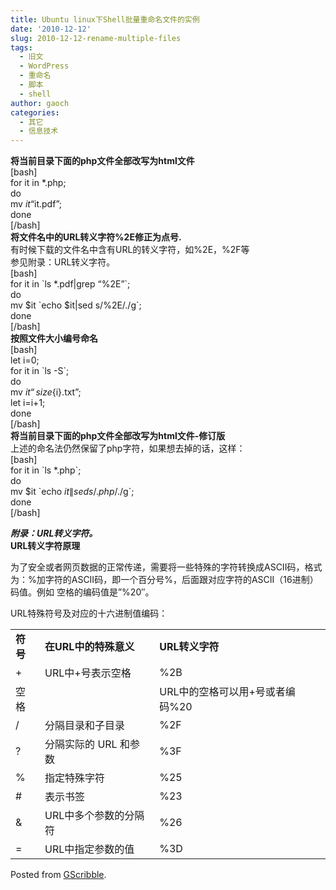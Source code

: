 ```yaml
---
title: Ubuntu linux下Shell批量重命名文件的实例
date: '2010-12-12'
slug: 2010-12-12-rename-multiple-files
tags:
  - 旧文
  - WordPress
  - 重命名
  - 脚本
  - shell
author: gaoch
categories:
  - 其它
  - 信息技术
---
```



**将当前目录下面的php文件全部改写为html文件**  
\[bash\]  
for it in \*.php;  
do  
mv $it “$it.pdf”;  
done  
\[/bash\]  
**将文件名中的URL转义字符%2E修正为点号.**  
有时候下载的文件名中含有URL的转义字符，如%2E，%2F等  
参见附录：URL转义字符。  
\[bash\]  
for it in \`ls \*.pdf\|grep “%2E”\`;  
do  
mv $it \`echo $it\|sed s/%2E/./g\`;  
done  
\[/bash\]  
**按照文件大小编号命名**  
\[bash\]  
let i=0;  
for it in \`ls -S\`;  
do  
mv $it “size${i}.txt”;  
let i=i+1;  
done  
\[/bash\]  
**将当前目录下面的php文件全部改写为html文件-修订版**  
上述的命名法仍然保留了php字符，如果想去掉的话，这样：  
\[bash\]  
for it in \`ls \*.php\`;  
do  
mv $it \`echo $it\|sed s/.php$/./g\`;  
done  
\[/bash\]

***附录：URL转义字符。***  
**URL转义字符原理**

为了安全或者网页数据的正常传递，需要将一些特殊的字符转换成ASCII码，格式为：%加字符的ASCII码，即一个百分号%，后面跟对应字符的ASCII（16进制）码值。例如
空格的编码值是”%20″。

URL特殊符号及对应的十六进制值编码：

|          |                       |                                 |
|----------|-----------------------|---------------------------------|
| **符号** | **在URL中的特殊意义** | **URL转义字符**                 |
| \+       | URL中+号表示空格      | %2B                             |
| 空格     |                       | URL中的空格可以用+号或者编码%20 |
| /        | 分隔目录和子目录      | %2F                             |
| ?        | 分隔实际的 URL 和参数 | %3F                             |
| %        | 指定特殊字符          | %25                             |
| \#       | 表示书签              | %23                             |
| &        | URL中多个参数的分隔符 | %26                             |
| =        | URL中指定参数的值     | %3D                             |

Posted from [GScribble](http://sourceforge.net/projects/gscribble/).
